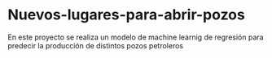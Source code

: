 # Nuevos-lugares-para-abrir-pozos
En este proyecto se realiza un modelo de machine learnig de regresión para predecir la producción de distintos pozos petroleros
